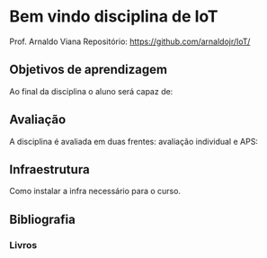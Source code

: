 # Bem vindo disciplina de IoT

Prof. Arnaldo Viana
Repositório: https://github.com/arnaldojr/IoT/

## Objetivos de aprendizagem
Ao final da disciplina o aluno será capaz de:


## Avaliação
A disciplina é avaliada em duas frentes: avaliação individual e APS:

## Infraestrutura

Como instalar a infra necessário para o curso.

## Bibliografia

### Livros